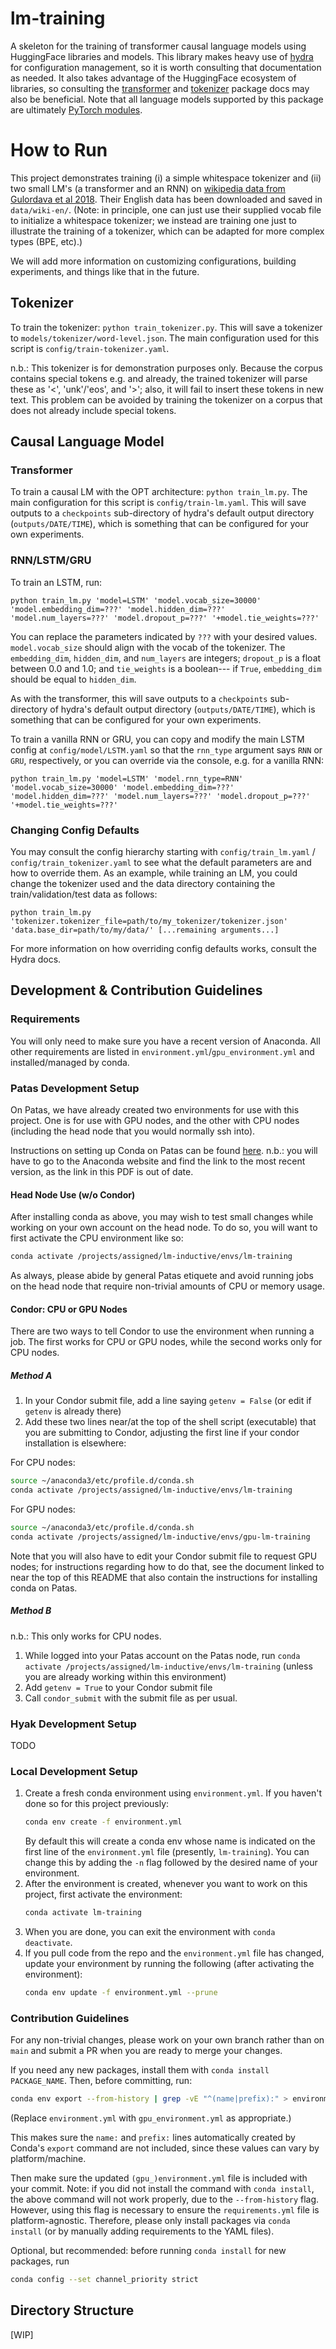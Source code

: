 # lm-training

A skeleton for the training of transformer causal language models using HuggingFace libraries and models.  This library makes heavy use of [hydra](https://hydra.cc) for configuration management, so it is worth consulting that documentation as needed.  It also takes advantage of the HuggingFace ecosystem of libraries, so consulting the [transformer](https://huggingface.co/docs/transformers/index) and [tokenizer](https://huggingface.co/docs/tokenizers/index) package docs may also be beneficial.  Note that all language models supported by this package are ultimately [PyTorch modules](https://pytorch.org/docs/stable/generated/torch.nn.Module.html).

# How to Run

This project demonstrates training (i) a simple whitespace tokenizer and (ii) two small LM's (a transformer and an RNN) on [wikipedia data from Gulordava et al 2018](https://github.com/facebookresearch/colorlessgreenRNNs/tree/main/data).  Their English data has been downloaded and saved in `data/wiki-en/`.  (Note: in principle, one can just use their supplied vocab file to initialize a whitespace tokenizer; we instead are training one just to illustrate the training of a tokenizer, which can be adapted for more complex types (BPE, etc).)

We will add more information on customizing configurations, building experiments, and things like that in the future.

## Tokenizer

To train the tokenizer: `python train_tokenizer.py`.  This will save a tokenizer to `models/tokenizer/word-level.json`.  The main configuration used for this script is `config/train-tokenizer.yaml`.

n.b.: This tokenizer is for demonstration purposes only.  Because the corpus contains special tokens e.g. <unk> and <eos> already, the trained tokenizer will parse these as '<', 'unk'/'eos', and '>'; also, it will fail to insert these tokens in new text.  This problem can be avoided by training the tokenizer on a corpus that does not already include special tokens.

## Causal Language Model

### Transformer

To train a causal LM with the OPT architecture: `python train_lm.py`.  The main configuration for this script is `config/train-lm.yaml`.  This will save outputs to a `checkpoints` sub-directory of hydra's default output directory (`outputs/DATE/TIME`), which is something that can be configured for your own experiments.

### RNN/LSTM/GRU

To train an LSTM, run:

```
python train_lm.py 'model=LSTM' 'model.vocab_size=30000' 'model.embedding_dim=???' 'model.hidden_dim=???' 'model.num_layers=???' 'model.dropout_p=???' '+model.tie_weights=???'
```

You can replace the parameters indicated by `???` with your desired values.  `model.vocab_size` should align with the vocab of the tokenizer.  The `embedding_dim`, `hidden_dim`, and `num_layers` are integers; `dropout_p` is a float between 0.0 and 1.0; and `tie_weights` is a boolean--- if `True`, `embedding_dim` should be equal to `hidden_dim`.


As with the transformer, this will save outputs to a `checkpoints` sub-directory of hydra's default output directory (`outputs/DATE/TIME`), which is something that can be configured for your own experiments.


To train a vanilla RNN or GRU, you can copy and modify the main LSTM config at `config/model/LSTM.yaml` so that the `rnn_type` argument says `RNN` or `GRU`, respectively, or you can override via the console, e.g. for a vanilla RNN:

```
python train_lm.py 'model=LSTM' 'model.rnn_type=RNN' 'model.vocab_size=30000' 'model.embedding_dim=???' 'model.hidden_dim=???' 'model.num_layers=???' 'model.dropout_p=???' '+model.tie_weights=???'
```

### Changing Config Defaults

You may consult the config hierarchy starting with `config/train_lm.yaml` / `config/train_tokenizer.yaml` to see what the default parameters are and how to override them.  As an example, while training an LM, you could change the tokenizer used and the data directory containing the train/validation/test data as follows:

```
python train_lm.py 'tokenizer.tokenizer_file=path/to/my_tokenizer/tokenizer.json' 'data.base_dir=path/to/my/data/' [...remaining arguments...]
```

For more information on how overriding config defaults works, consult the Hydra docs.

## Development & Contribution Guidelines

### Requirements

You will only need to make sure you have a recent version of Anaconda.  All other requirements are listed in `environment.yml`/`gpu_environment.yml` and installed/managed by conda.

### Patas Development Setup

On Patas, we have already created two environments for use with this project.  One is for use with GPU nodes, and the other with CPU nodes (including the head node that you would normally ssh into).

Instructions on setting up Conda on Patas can be found [here](https://www.shane.st/teaching/575/spr22/patas-gpu.pdf).  n.b.: you will have to go to the Anaconda website and find the link to the most recent version, as the link in this PDF is out of date.

#### Head Node Use (w/o Condor)

After installing conda as above, you may wish to test small changes while working on your own account on the head node.  To do so, you will want to first activate the CPU environment like so:

```sh
conda activate /projects/assigned/lm-inductive/envs/lm-training
```

As always, please abide by general Patas etiquete and avoid running jobs on the head node that require non-trivial amounts of CPU or memory usage.

#### Condor: CPU or GPU Nodes

There are two ways to tell Condor to use the environment when running a job.  The first works for CPU or GPU nodes, while the second works only for CPU nodes.

##### Method A

1. In your Condor submit file, add a line saying `getenv = False` (or edit if `getenv` is already there)
1. Add these two lines near/at the top of the shell script (executable) that you are submitting to Condor, adjusting the first line if your condor installation is elsewhere:

For CPU nodes:
```sh
source ~/anaconda3/etc/profile.d/conda.sh
conda activate /projects/assigned/lm-inductive/envs/lm-training
```

For GPU nodes:
```sh
source ~/anaconda3/etc/profile.d/conda.sh
conda activate /projects/assigned/lm-inductive/envs/gpu-lm-training
```

Note that you will also have to edit your Condor submit file to request GPU nodes; for instructions regarding how to do that, see the document linked to near the top of this README that also contain the instructions for installing conda on Patas.

##### Method B
n.b.: This only works for CPU nodes.

1. While logged into your Patas account on the Patas node, run `conda activate /projects/assigned/lm-inductive/envs/lm-training` (unless you are already working within this environment)
1. Add `getenv = True` to your Condor submit file
1. Call `condor_submit` with the submit file as per usual.

### Hyak Development Setup

TODO

### Local Development Setup

1. Create a fresh conda environment using `environment.yml`.  If you haven't done so for this project previously:
    ```sh
    conda env create -f environment.yml
    ```
    By default this will create a conda env whose name is indicated on the first line of the `environment.yml` file (presently, `lm-training`).  You can change this by adding the `-n` flag followed by the desired name of your environment.
1. After the environment is created, whenever you want to work on this project, first activate the environment:
    ```sh
    conda activate lm-training
    ```
1. When you are done, you can exit the environment with `conda deactivate`.
1. If you pull code from the repo and the `environment.yml` file has changed, update your environment by running the following (after activating the environment):
    ```sh
    conda env update -f environment.yml --prune
    ```

### Contribution Guidelines

For any non-trivial changes, please work on your own branch rather than on `main` and submit a PR when you are ready to merge your changes.

If you need any new packages, install them with `conda install PACKAGE_NAME`.  Then, before committing, run:

```sh
conda env export --from-history | grep -vE "^(name|prefix):" > environment.yml
```

(Replace `environment.yml` with `gpu_environment.yml` as appropriate.)

This makes sure the `name:` and `prefix:` lines automatically created by Conda's `export` command are not included, since these values can vary by platform/machine.

Then make sure the updated `(gpu_)environment.yml` file is included with your commit.  Note: if you did not install the command with `conda install`, the above command will not work properly, due to the `--from-history` flag.  However, using this flag is necessary to ensure the `requirements.yml` file is platform-agnostic.  Therefore, please only install packages via `conda install` (or by manually adding requirements to the YAML files).

Optional, but recommended: before running `conda install` for new packages, run
```sh
conda config --set channel_priority strict
```

## Directory Structure

[WIP]
